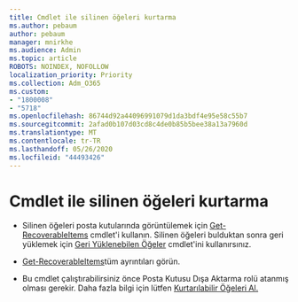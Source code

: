```yaml
---
title: Cmdlet ile silinen öğeleri kurtarma
ms.author: pebaum
author: pebaum
manager: mnirkhe
ms.audience: Admin
ms.topic: article
ROBOTS: NOINDEX, NOFOLLOW
localization_priority: Priority
ms.collection: Adm_O365
ms.custom:
- "1800008"
- "5718"
ms.openlocfilehash: 86744d92a44096991079d1da3bdf4e95e58c55b7
ms.sourcegitcommit: 2afad0b107d03cd8c4de0b85b5bee38a13a7960d
ms.translationtype: MT
ms.contentlocale: tr-TR
ms.lasthandoff: 05/26/2020
ms.locfileid: "44493426"
---
```

# <a name="recover-deleted-items-with-cmdlet"></a>Cmdlet ile silinen öğeleri kurtarma

- Silinen öğeleri posta kutularında görüntülemek için [Get-RecoverableItems](https://docs.microsoft.com/powershell/module/exchange/get-recoverableitems?view=exchange-ps) cmdlet'i kullanın. Silinen öğeleri bulduktan sonra geri yüklemek için [Geri Yüklenebilen Öğeler](https://docs.microsoft.com/powershell/module/exchange/Restore-RecoverableItems?view=exchange-ps) cmdlet'ini kullanırsınız.

- [Get-RecoverableItems](https://docs.microsoft.com/powershell/module/exchange/get-recoverableitems?view=exchange-ps)tüm ayrıntıları görün.

- Bu cmdlet çalıştırabilirsiniz önce Posta Kutusu Dışa Aktarma rolü atanmış olması gerekir. Daha fazla bilgi için lütfen [Kurtarılabilir Öğeleri Al.](https://docs.microsoft.com/powershell/module/exchange/get-recoverableitems?view=exchange-ps)
